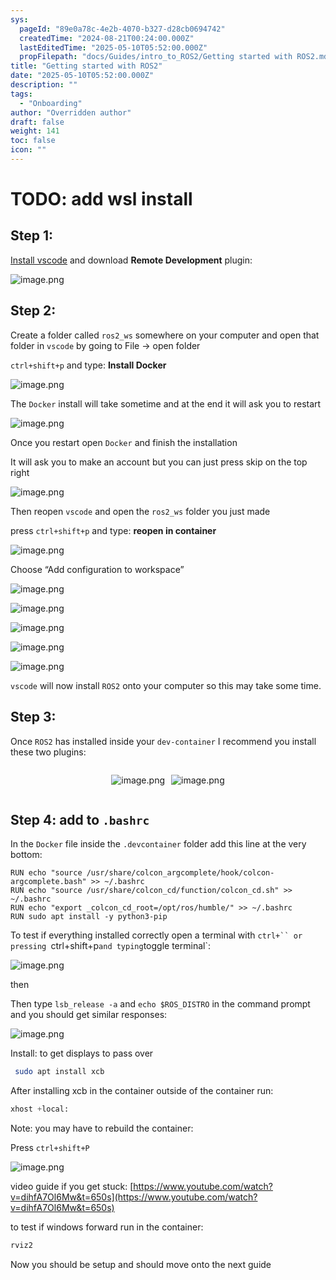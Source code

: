 ```yaml
---
sys:
  pageId: "89e0a78c-4e2b-4070-b327-d28cb0694742"
  createdTime: "2024-08-21T00:24:00.000Z"
  lastEditedTime: "2025-05-10T05:52:00.000Z"
  propFilepath: "docs/Guides/intro_to_ROS2/Getting started with ROS2.md"
title: "Getting started with ROS2"
date: "2025-05-10T05:52:00.000Z"
description: ""
tags:
  - "Onboarding"
author: "Overridden author"
draft: false
weight: 141
toc: false
icon: ""
---
```


# TODO: add wsl install

## Step 1:

[Install vscode](https://code.visualstudio.com/download) and download **Remote Development** plugin:

![image.png](https://prod-files-secure.s3.us-west-2.amazonaws.com/d518164a-d88e-44d1-a4ee-3adb3bd8bce0/efb52993-1881-4a40-b95e-6f020334f022/image.png?X-Amz-Algorithm=AWS4-HMAC-SHA256&X-Amz-Content-Sha256=UNSIGNED-PAYLOAD&X-Amz-Credential=ASIAZI2LB466TVZU3J2J%2F20250719%2Fus-west-2%2Fs3%2Faws4_request&X-Amz-Date=20250719T160955Z&X-Amz-Expires=3600&X-Amz-Security-Token=IQoJb3JpZ2luX2VjEI%2F%2F%2F%2F%2F%2F%2F%2F%2F%2F%2FwEaCXVzLXdlc3QtMiJIMEYCIQCWWM6pnpIW7Pb56gLDmaNmVNdK0%2FCOuRCOsppj1UjMyQIhALbxskqboYgtn7tBAObwH6HikhIZBL7zUXIA3E4VZ5ZGKogECKj%2F%2F%2F%2F%2F%2F%2F%2F%2F%2FwEQABoMNjM3NDIzMTgzODA1IgweLwva8HDpP%2F%2Fq4AYq3AORs5IssTZEFMSOo76wpu9vGdc3M4SemCW7jAptHpc74VSeg0gA2EjgLSH4nxGYXyWVQTBPdZsr9XfrccA0WQ3VrK1JdZW2Z67WK4e2F41GOBBT4vuL5vhUKsTIPJG5EpqoikfDvcNb0FXRCp0LxLemnTfz8vM9QHvOz1grmZeVHGLB0QbW7i8eto8hsBC1GQILYMFvPiv9dVSwPejrcv3T97L2czhRvjo7B8Ik1ugA16001z8Iq31ZBtehM0CaEs%2BPq9UiMbnzAc%2FPq7sRXCHXrp2pY6ILH99vudEwfsIVZFcf5Se61dddRT%2BDCWFT8d%2B7alBEbx3Ssoc%2FPVL%2BAa6JOvrlJEJz5SCjOJ98fQCnMX7oCqZakV5gHcr7F7kyyKQatLJTKWBUKtCSm3aP%2FdiOVCBqRsFu2KAVTUibrhnXaXqlbXe%2BhKrqUa%2B7cErUJTIaItteLFBumHXUxAJLmcOLqJrRPdbKikFnQk1B6fnrqU5BZdUbqOCLlkjKUtyaEquPqRTgQpe7HrCoDKG05lWwJzAc8J9Ey1uCaPs1T0IyvbFWpQIUr0UNaEhW7m5bXdmK1t2qt7kbRIZ3RMNCNEMQ1NcuNNXB%2FyBWQ8WIY2cdr7cyyBbNOpN7XOELWjDg6u7DBjqkAexA2IGR3JbWeEvcdigDqT3tM7Vnlk%2BlgwPGcQoECL%2BRkb0H6zk8I3Tdu1Ke9RoxucJhIxUng32KEA0bVzYT2QONo6rW%2FAANMcMa733jRZO11w0DbWFbtOeZURwM%2BRhsEfc89t%2F3%2FgLicgz5g0xio8g6yj%2BmuCJDTTXKnpVJltMz%2FEYkidMUr2Z357lGip90oAQVVamM4bRFgBNYywTxU7%2FPLk2H&X-Amz-Signature=0c900784ed078fca5b39ab138eb9c1e4cadc9e459234709a7b8202f7a1e916ca&X-Amz-SignedHeaders=host&x-amz-checksum-mode=ENABLED&x-id=GetObject)

## Step 2:

Create a folder called `ros2_ws` somewhere on your computer and open that folder in `vscode` by going to File → open folder 

`ctrl+shift+p` and type: **Install Docker**

![image.png](https://prod-files-secure.s3.us-west-2.amazonaws.com/d518164a-d88e-44d1-a4ee-3adb3bd8bce0/2269dc0e-1cd5-47ff-bceb-c04ad9b2eab0/image.png?X-Amz-Algorithm=AWS4-HMAC-SHA256&X-Amz-Content-Sha256=UNSIGNED-PAYLOAD&X-Amz-Credential=ASIAZI2LB466TVZU3J2J%2F20250719%2Fus-west-2%2Fs3%2Faws4_request&X-Amz-Date=20250719T160955Z&X-Amz-Expires=3600&X-Amz-Security-Token=IQoJb3JpZ2luX2VjEI%2F%2F%2F%2F%2F%2F%2F%2F%2F%2F%2FwEaCXVzLXdlc3QtMiJIMEYCIQCWWM6pnpIW7Pb56gLDmaNmVNdK0%2FCOuRCOsppj1UjMyQIhALbxskqboYgtn7tBAObwH6HikhIZBL7zUXIA3E4VZ5ZGKogECKj%2F%2F%2F%2F%2F%2F%2F%2F%2F%2FwEQABoMNjM3NDIzMTgzODA1IgweLwva8HDpP%2F%2Fq4AYq3AORs5IssTZEFMSOo76wpu9vGdc3M4SemCW7jAptHpc74VSeg0gA2EjgLSH4nxGYXyWVQTBPdZsr9XfrccA0WQ3VrK1JdZW2Z67WK4e2F41GOBBT4vuL5vhUKsTIPJG5EpqoikfDvcNb0FXRCp0LxLemnTfz8vM9QHvOz1grmZeVHGLB0QbW7i8eto8hsBC1GQILYMFvPiv9dVSwPejrcv3T97L2czhRvjo7B8Ik1ugA16001z8Iq31ZBtehM0CaEs%2BPq9UiMbnzAc%2FPq7sRXCHXrp2pY6ILH99vudEwfsIVZFcf5Se61dddRT%2BDCWFT8d%2B7alBEbx3Ssoc%2FPVL%2BAa6JOvrlJEJz5SCjOJ98fQCnMX7oCqZakV5gHcr7F7kyyKQatLJTKWBUKtCSm3aP%2FdiOVCBqRsFu2KAVTUibrhnXaXqlbXe%2BhKrqUa%2B7cErUJTIaItteLFBumHXUxAJLmcOLqJrRPdbKikFnQk1B6fnrqU5BZdUbqOCLlkjKUtyaEquPqRTgQpe7HrCoDKG05lWwJzAc8J9Ey1uCaPs1T0IyvbFWpQIUr0UNaEhW7m5bXdmK1t2qt7kbRIZ3RMNCNEMQ1NcuNNXB%2FyBWQ8WIY2cdr7cyyBbNOpN7XOELWjDg6u7DBjqkAexA2IGR3JbWeEvcdigDqT3tM7Vnlk%2BlgwPGcQoECL%2BRkb0H6zk8I3Tdu1Ke9RoxucJhIxUng32KEA0bVzYT2QONo6rW%2FAANMcMa733jRZO11w0DbWFbtOeZURwM%2BRhsEfc89t%2F3%2FgLicgz5g0xio8g6yj%2BmuCJDTTXKnpVJltMz%2FEYkidMUr2Z357lGip90oAQVVamM4bRFgBNYywTxU7%2FPLk2H&X-Amz-Signature=e62da1c38e2328de2aba74934789a5092b53139b1af7cbadb2498d90c663b32a&X-Amz-SignedHeaders=host&x-amz-checksum-mode=ENABLED&x-id=GetObject)

The `Docker` install will take sometime and at the end it will ask you to restart

![image.png](https://prod-files-secure.s3.us-west-2.amazonaws.com/d518164a-d88e-44d1-a4ee-3adb3bd8bce0/ed233f78-be33-4b1f-b89c-9c346c0e961e/image.png?X-Amz-Algorithm=AWS4-HMAC-SHA256&X-Amz-Content-Sha256=UNSIGNED-PAYLOAD&X-Amz-Credential=ASIAZI2LB466TVZU3J2J%2F20250719%2Fus-west-2%2Fs3%2Faws4_request&X-Amz-Date=20250719T160955Z&X-Amz-Expires=3600&X-Amz-Security-Token=IQoJb3JpZ2luX2VjEI%2F%2F%2F%2F%2F%2F%2F%2F%2F%2F%2FwEaCXVzLXdlc3QtMiJIMEYCIQCWWM6pnpIW7Pb56gLDmaNmVNdK0%2FCOuRCOsppj1UjMyQIhALbxskqboYgtn7tBAObwH6HikhIZBL7zUXIA3E4VZ5ZGKogECKj%2F%2F%2F%2F%2F%2F%2F%2F%2F%2FwEQABoMNjM3NDIzMTgzODA1IgweLwva8HDpP%2F%2Fq4AYq3AORs5IssTZEFMSOo76wpu9vGdc3M4SemCW7jAptHpc74VSeg0gA2EjgLSH4nxGYXyWVQTBPdZsr9XfrccA0WQ3VrK1JdZW2Z67WK4e2F41GOBBT4vuL5vhUKsTIPJG5EpqoikfDvcNb0FXRCp0LxLemnTfz8vM9QHvOz1grmZeVHGLB0QbW7i8eto8hsBC1GQILYMFvPiv9dVSwPejrcv3T97L2czhRvjo7B8Ik1ugA16001z8Iq31ZBtehM0CaEs%2BPq9UiMbnzAc%2FPq7sRXCHXrp2pY6ILH99vudEwfsIVZFcf5Se61dddRT%2BDCWFT8d%2B7alBEbx3Ssoc%2FPVL%2BAa6JOvrlJEJz5SCjOJ98fQCnMX7oCqZakV5gHcr7F7kyyKQatLJTKWBUKtCSm3aP%2FdiOVCBqRsFu2KAVTUibrhnXaXqlbXe%2BhKrqUa%2B7cErUJTIaItteLFBumHXUxAJLmcOLqJrRPdbKikFnQk1B6fnrqU5BZdUbqOCLlkjKUtyaEquPqRTgQpe7HrCoDKG05lWwJzAc8J9Ey1uCaPs1T0IyvbFWpQIUr0UNaEhW7m5bXdmK1t2qt7kbRIZ3RMNCNEMQ1NcuNNXB%2FyBWQ8WIY2cdr7cyyBbNOpN7XOELWjDg6u7DBjqkAexA2IGR3JbWeEvcdigDqT3tM7Vnlk%2BlgwPGcQoECL%2BRkb0H6zk8I3Tdu1Ke9RoxucJhIxUng32KEA0bVzYT2QONo6rW%2FAANMcMa733jRZO11w0DbWFbtOeZURwM%2BRhsEfc89t%2F3%2FgLicgz5g0xio8g6yj%2BmuCJDTTXKnpVJltMz%2FEYkidMUr2Z357lGip90oAQVVamM4bRFgBNYywTxU7%2FPLk2H&X-Amz-Signature=2185ea39ce892be57f4f00798c92e0f0714b760ff9dbeb9fa48dd0a501ed87cf&X-Amz-SignedHeaders=host&x-amz-checksum-mode=ENABLED&x-id=GetObject)

Once you restart open `Docker` and finish the installation

It will ask you to make an account but you can just press skip on the top right

![image.png](https://prod-files-secure.s3.us-west-2.amazonaws.com/d518164a-d88e-44d1-a4ee-3adb3bd8bce0/21010ad9-1659-4fd9-9f59-9932a09b2a3d/image.png?X-Amz-Algorithm=AWS4-HMAC-SHA256&X-Amz-Content-Sha256=UNSIGNED-PAYLOAD&X-Amz-Credential=ASIAZI2LB466TVZU3J2J%2F20250719%2Fus-west-2%2Fs3%2Faws4_request&X-Amz-Date=20250719T160955Z&X-Amz-Expires=3600&X-Amz-Security-Token=IQoJb3JpZ2luX2VjEI%2F%2F%2F%2F%2F%2F%2F%2F%2F%2F%2FwEaCXVzLXdlc3QtMiJIMEYCIQCWWM6pnpIW7Pb56gLDmaNmVNdK0%2FCOuRCOsppj1UjMyQIhALbxskqboYgtn7tBAObwH6HikhIZBL7zUXIA3E4VZ5ZGKogECKj%2F%2F%2F%2F%2F%2F%2F%2F%2F%2FwEQABoMNjM3NDIzMTgzODA1IgweLwva8HDpP%2F%2Fq4AYq3AORs5IssTZEFMSOo76wpu9vGdc3M4SemCW7jAptHpc74VSeg0gA2EjgLSH4nxGYXyWVQTBPdZsr9XfrccA0WQ3VrK1JdZW2Z67WK4e2F41GOBBT4vuL5vhUKsTIPJG5EpqoikfDvcNb0FXRCp0LxLemnTfz8vM9QHvOz1grmZeVHGLB0QbW7i8eto8hsBC1GQILYMFvPiv9dVSwPejrcv3T97L2czhRvjo7B8Ik1ugA16001z8Iq31ZBtehM0CaEs%2BPq9UiMbnzAc%2FPq7sRXCHXrp2pY6ILH99vudEwfsIVZFcf5Se61dddRT%2BDCWFT8d%2B7alBEbx3Ssoc%2FPVL%2BAa6JOvrlJEJz5SCjOJ98fQCnMX7oCqZakV5gHcr7F7kyyKQatLJTKWBUKtCSm3aP%2FdiOVCBqRsFu2KAVTUibrhnXaXqlbXe%2BhKrqUa%2B7cErUJTIaItteLFBumHXUxAJLmcOLqJrRPdbKikFnQk1B6fnrqU5BZdUbqOCLlkjKUtyaEquPqRTgQpe7HrCoDKG05lWwJzAc8J9Ey1uCaPs1T0IyvbFWpQIUr0UNaEhW7m5bXdmK1t2qt7kbRIZ3RMNCNEMQ1NcuNNXB%2FyBWQ8WIY2cdr7cyyBbNOpN7XOELWjDg6u7DBjqkAexA2IGR3JbWeEvcdigDqT3tM7Vnlk%2BlgwPGcQoECL%2BRkb0H6zk8I3Tdu1Ke9RoxucJhIxUng32KEA0bVzYT2QONo6rW%2FAANMcMa733jRZO11w0DbWFbtOeZURwM%2BRhsEfc89t%2F3%2FgLicgz5g0xio8g6yj%2BmuCJDTTXKnpVJltMz%2FEYkidMUr2Z357lGip90oAQVVamM4bRFgBNYywTxU7%2FPLk2H&X-Amz-Signature=e98225258e97f08abd0a0db476a10c493c471619e32a01d6cdc97db04345438e&X-Amz-SignedHeaders=host&x-amz-checksum-mode=ENABLED&x-id=GetObject)

Then reopen `vscode` and open the `ros2_ws` folder you just made

press `ctrl+shift+p` and type: **reopen in container**

![image.png](https://prod-files-secure.s3.us-west-2.amazonaws.com/d518164a-d88e-44d1-a4ee-3adb3bd8bce0/4e93b8c2-41ad-488c-8095-c74205196118/image.png?X-Amz-Algorithm=AWS4-HMAC-SHA256&X-Amz-Content-Sha256=UNSIGNED-PAYLOAD&X-Amz-Credential=ASIAZI2LB466TVZU3J2J%2F20250719%2Fus-west-2%2Fs3%2Faws4_request&X-Amz-Date=20250719T160955Z&X-Amz-Expires=3600&X-Amz-Security-Token=IQoJb3JpZ2luX2VjEI%2F%2F%2F%2F%2F%2F%2F%2F%2F%2F%2FwEaCXVzLXdlc3QtMiJIMEYCIQCWWM6pnpIW7Pb56gLDmaNmVNdK0%2FCOuRCOsppj1UjMyQIhALbxskqboYgtn7tBAObwH6HikhIZBL7zUXIA3E4VZ5ZGKogECKj%2F%2F%2F%2F%2F%2F%2F%2F%2F%2FwEQABoMNjM3NDIzMTgzODA1IgweLwva8HDpP%2F%2Fq4AYq3AORs5IssTZEFMSOo76wpu9vGdc3M4SemCW7jAptHpc74VSeg0gA2EjgLSH4nxGYXyWVQTBPdZsr9XfrccA0WQ3VrK1JdZW2Z67WK4e2F41GOBBT4vuL5vhUKsTIPJG5EpqoikfDvcNb0FXRCp0LxLemnTfz8vM9QHvOz1grmZeVHGLB0QbW7i8eto8hsBC1GQILYMFvPiv9dVSwPejrcv3T97L2czhRvjo7B8Ik1ugA16001z8Iq31ZBtehM0CaEs%2BPq9UiMbnzAc%2FPq7sRXCHXrp2pY6ILH99vudEwfsIVZFcf5Se61dddRT%2BDCWFT8d%2B7alBEbx3Ssoc%2FPVL%2BAa6JOvrlJEJz5SCjOJ98fQCnMX7oCqZakV5gHcr7F7kyyKQatLJTKWBUKtCSm3aP%2FdiOVCBqRsFu2KAVTUibrhnXaXqlbXe%2BhKrqUa%2B7cErUJTIaItteLFBumHXUxAJLmcOLqJrRPdbKikFnQk1B6fnrqU5BZdUbqOCLlkjKUtyaEquPqRTgQpe7HrCoDKG05lWwJzAc8J9Ey1uCaPs1T0IyvbFWpQIUr0UNaEhW7m5bXdmK1t2qt7kbRIZ3RMNCNEMQ1NcuNNXB%2FyBWQ8WIY2cdr7cyyBbNOpN7XOELWjDg6u7DBjqkAexA2IGR3JbWeEvcdigDqT3tM7Vnlk%2BlgwPGcQoECL%2BRkb0H6zk8I3Tdu1Ke9RoxucJhIxUng32KEA0bVzYT2QONo6rW%2FAANMcMa733jRZO11w0DbWFbtOeZURwM%2BRhsEfc89t%2F3%2FgLicgz5g0xio8g6yj%2BmuCJDTTXKnpVJltMz%2FEYkidMUr2Z357lGip90oAQVVamM4bRFgBNYywTxU7%2FPLk2H&X-Amz-Signature=627a72dad5dcd60564fca1792a9d490866ebabf8a0509fce112d8387eb41895c&X-Amz-SignedHeaders=host&x-amz-checksum-mode=ENABLED&x-id=GetObject)

Choose “Add configuration to workspace”

![image.png](https://prod-files-secure.s3.us-west-2.amazonaws.com/d518164a-d88e-44d1-a4ee-3adb3bd8bce0/9560b282-5060-4989-ba37-97e7b2c22476/image.png?X-Amz-Algorithm=AWS4-HMAC-SHA256&X-Amz-Content-Sha256=UNSIGNED-PAYLOAD&X-Amz-Credential=ASIAZI2LB466TVZU3J2J%2F20250719%2Fus-west-2%2Fs3%2Faws4_request&X-Amz-Date=20250719T160955Z&X-Amz-Expires=3600&X-Amz-Security-Token=IQoJb3JpZ2luX2VjEI%2F%2F%2F%2F%2F%2F%2F%2F%2F%2F%2FwEaCXVzLXdlc3QtMiJIMEYCIQCWWM6pnpIW7Pb56gLDmaNmVNdK0%2FCOuRCOsppj1UjMyQIhALbxskqboYgtn7tBAObwH6HikhIZBL7zUXIA3E4VZ5ZGKogECKj%2F%2F%2F%2F%2F%2F%2F%2F%2F%2FwEQABoMNjM3NDIzMTgzODA1IgweLwva8HDpP%2F%2Fq4AYq3AORs5IssTZEFMSOo76wpu9vGdc3M4SemCW7jAptHpc74VSeg0gA2EjgLSH4nxGYXyWVQTBPdZsr9XfrccA0WQ3VrK1JdZW2Z67WK4e2F41GOBBT4vuL5vhUKsTIPJG5EpqoikfDvcNb0FXRCp0LxLemnTfz8vM9QHvOz1grmZeVHGLB0QbW7i8eto8hsBC1GQILYMFvPiv9dVSwPejrcv3T97L2czhRvjo7B8Ik1ugA16001z8Iq31ZBtehM0CaEs%2BPq9UiMbnzAc%2FPq7sRXCHXrp2pY6ILH99vudEwfsIVZFcf5Se61dddRT%2BDCWFT8d%2B7alBEbx3Ssoc%2FPVL%2BAa6JOvrlJEJz5SCjOJ98fQCnMX7oCqZakV5gHcr7F7kyyKQatLJTKWBUKtCSm3aP%2FdiOVCBqRsFu2KAVTUibrhnXaXqlbXe%2BhKrqUa%2B7cErUJTIaItteLFBumHXUxAJLmcOLqJrRPdbKikFnQk1B6fnrqU5BZdUbqOCLlkjKUtyaEquPqRTgQpe7HrCoDKG05lWwJzAc8J9Ey1uCaPs1T0IyvbFWpQIUr0UNaEhW7m5bXdmK1t2qt7kbRIZ3RMNCNEMQ1NcuNNXB%2FyBWQ8WIY2cdr7cyyBbNOpN7XOELWjDg6u7DBjqkAexA2IGR3JbWeEvcdigDqT3tM7Vnlk%2BlgwPGcQoECL%2BRkb0H6zk8I3Tdu1Ke9RoxucJhIxUng32KEA0bVzYT2QONo6rW%2FAANMcMa733jRZO11w0DbWFbtOeZURwM%2BRhsEfc89t%2F3%2FgLicgz5g0xio8g6yj%2BmuCJDTTXKnpVJltMz%2FEYkidMUr2Z357lGip90oAQVVamM4bRFgBNYywTxU7%2FPLk2H&X-Amz-Signature=0c65384a7655282f613f44f6a085c8b88574809d68f77e1c9baa0a1b8844d004&X-Amz-SignedHeaders=host&x-amz-checksum-mode=ENABLED&x-id=GetObject)

![image.png](https://prod-files-secure.s3.us-west-2.amazonaws.com/d518164a-d88e-44d1-a4ee-3adb3bd8bce0/2ee63f81-886b-48e8-a553-dc6e5eac99e4/image.png?X-Amz-Algorithm=AWS4-HMAC-SHA256&X-Amz-Content-Sha256=UNSIGNED-PAYLOAD&X-Amz-Credential=ASIAZI2LB466TVZU3J2J%2F20250719%2Fus-west-2%2Fs3%2Faws4_request&X-Amz-Date=20250719T160955Z&X-Amz-Expires=3600&X-Amz-Security-Token=IQoJb3JpZ2luX2VjEI%2F%2F%2F%2F%2F%2F%2F%2F%2F%2F%2FwEaCXVzLXdlc3QtMiJIMEYCIQCWWM6pnpIW7Pb56gLDmaNmVNdK0%2FCOuRCOsppj1UjMyQIhALbxskqboYgtn7tBAObwH6HikhIZBL7zUXIA3E4VZ5ZGKogECKj%2F%2F%2F%2F%2F%2F%2F%2F%2F%2FwEQABoMNjM3NDIzMTgzODA1IgweLwva8HDpP%2F%2Fq4AYq3AORs5IssTZEFMSOo76wpu9vGdc3M4SemCW7jAptHpc74VSeg0gA2EjgLSH4nxGYXyWVQTBPdZsr9XfrccA0WQ3VrK1JdZW2Z67WK4e2F41GOBBT4vuL5vhUKsTIPJG5EpqoikfDvcNb0FXRCp0LxLemnTfz8vM9QHvOz1grmZeVHGLB0QbW7i8eto8hsBC1GQILYMFvPiv9dVSwPejrcv3T97L2czhRvjo7B8Ik1ugA16001z8Iq31ZBtehM0CaEs%2BPq9UiMbnzAc%2FPq7sRXCHXrp2pY6ILH99vudEwfsIVZFcf5Se61dddRT%2BDCWFT8d%2B7alBEbx3Ssoc%2FPVL%2BAa6JOvrlJEJz5SCjOJ98fQCnMX7oCqZakV5gHcr7F7kyyKQatLJTKWBUKtCSm3aP%2FdiOVCBqRsFu2KAVTUibrhnXaXqlbXe%2BhKrqUa%2B7cErUJTIaItteLFBumHXUxAJLmcOLqJrRPdbKikFnQk1B6fnrqU5BZdUbqOCLlkjKUtyaEquPqRTgQpe7HrCoDKG05lWwJzAc8J9Ey1uCaPs1T0IyvbFWpQIUr0UNaEhW7m5bXdmK1t2qt7kbRIZ3RMNCNEMQ1NcuNNXB%2FyBWQ8WIY2cdr7cyyBbNOpN7XOELWjDg6u7DBjqkAexA2IGR3JbWeEvcdigDqT3tM7Vnlk%2BlgwPGcQoECL%2BRkb0H6zk8I3Tdu1Ke9RoxucJhIxUng32KEA0bVzYT2QONo6rW%2FAANMcMa733jRZO11w0DbWFbtOeZURwM%2BRhsEfc89t%2F3%2FgLicgz5g0xio8g6yj%2BmuCJDTTXKnpVJltMz%2FEYkidMUr2Z357lGip90oAQVVamM4bRFgBNYywTxU7%2FPLk2H&X-Amz-Signature=3207e7758968ee97e493f914415b2a95c7d9a1cd8cadee5b77b30b85f99cae24&X-Amz-SignedHeaders=host&x-amz-checksum-mode=ENABLED&x-id=GetObject)

![image.png](https://prod-files-secure.s3.us-west-2.amazonaws.com/d518164a-d88e-44d1-a4ee-3adb3bd8bce0/ae1580b2-b048-407e-aed9-b584224a7a04/image.png?X-Amz-Algorithm=AWS4-HMAC-SHA256&X-Amz-Content-Sha256=UNSIGNED-PAYLOAD&X-Amz-Credential=ASIAZI2LB466TVZU3J2J%2F20250719%2Fus-west-2%2Fs3%2Faws4_request&X-Amz-Date=20250719T160955Z&X-Amz-Expires=3600&X-Amz-Security-Token=IQoJb3JpZ2luX2VjEI%2F%2F%2F%2F%2F%2F%2F%2F%2F%2F%2FwEaCXVzLXdlc3QtMiJIMEYCIQCWWM6pnpIW7Pb56gLDmaNmVNdK0%2FCOuRCOsppj1UjMyQIhALbxskqboYgtn7tBAObwH6HikhIZBL7zUXIA3E4VZ5ZGKogECKj%2F%2F%2F%2F%2F%2F%2F%2F%2F%2FwEQABoMNjM3NDIzMTgzODA1IgweLwva8HDpP%2F%2Fq4AYq3AORs5IssTZEFMSOo76wpu9vGdc3M4SemCW7jAptHpc74VSeg0gA2EjgLSH4nxGYXyWVQTBPdZsr9XfrccA0WQ3VrK1JdZW2Z67WK4e2F41GOBBT4vuL5vhUKsTIPJG5EpqoikfDvcNb0FXRCp0LxLemnTfz8vM9QHvOz1grmZeVHGLB0QbW7i8eto8hsBC1GQILYMFvPiv9dVSwPejrcv3T97L2czhRvjo7B8Ik1ugA16001z8Iq31ZBtehM0CaEs%2BPq9UiMbnzAc%2FPq7sRXCHXrp2pY6ILH99vudEwfsIVZFcf5Se61dddRT%2BDCWFT8d%2B7alBEbx3Ssoc%2FPVL%2BAa6JOvrlJEJz5SCjOJ98fQCnMX7oCqZakV5gHcr7F7kyyKQatLJTKWBUKtCSm3aP%2FdiOVCBqRsFu2KAVTUibrhnXaXqlbXe%2BhKrqUa%2B7cErUJTIaItteLFBumHXUxAJLmcOLqJrRPdbKikFnQk1B6fnrqU5BZdUbqOCLlkjKUtyaEquPqRTgQpe7HrCoDKG05lWwJzAc8J9Ey1uCaPs1T0IyvbFWpQIUr0UNaEhW7m5bXdmK1t2qt7kbRIZ3RMNCNEMQ1NcuNNXB%2FyBWQ8WIY2cdr7cyyBbNOpN7XOELWjDg6u7DBjqkAexA2IGR3JbWeEvcdigDqT3tM7Vnlk%2BlgwPGcQoECL%2BRkb0H6zk8I3Tdu1Ke9RoxucJhIxUng32KEA0bVzYT2QONo6rW%2FAANMcMa733jRZO11w0DbWFbtOeZURwM%2BRhsEfc89t%2F3%2FgLicgz5g0xio8g6yj%2BmuCJDTTXKnpVJltMz%2FEYkidMUr2Z357lGip90oAQVVamM4bRFgBNYywTxU7%2FPLk2H&X-Amz-Signature=907e80b3335ba037fd1be50cc9326dddfd3be62567620b7ac40ed5deb221ff89&X-Amz-SignedHeaders=host&x-amz-checksum-mode=ENABLED&x-id=GetObject)

![image.png](https://prod-files-secure.s3.us-west-2.amazonaws.com/d518164a-d88e-44d1-a4ee-3adb3bd8bce0/53255b28-f75e-430f-b9e3-c0ac8577e42b/image.png?X-Amz-Algorithm=AWS4-HMAC-SHA256&X-Amz-Content-Sha256=UNSIGNED-PAYLOAD&X-Amz-Credential=ASIAZI2LB466TVZU3J2J%2F20250719%2Fus-west-2%2Fs3%2Faws4_request&X-Amz-Date=20250719T160955Z&X-Amz-Expires=3600&X-Amz-Security-Token=IQoJb3JpZ2luX2VjEI%2F%2F%2F%2F%2F%2F%2F%2F%2F%2F%2FwEaCXVzLXdlc3QtMiJIMEYCIQCWWM6pnpIW7Pb56gLDmaNmVNdK0%2FCOuRCOsppj1UjMyQIhALbxskqboYgtn7tBAObwH6HikhIZBL7zUXIA3E4VZ5ZGKogECKj%2F%2F%2F%2F%2F%2F%2F%2F%2F%2FwEQABoMNjM3NDIzMTgzODA1IgweLwva8HDpP%2F%2Fq4AYq3AORs5IssTZEFMSOo76wpu9vGdc3M4SemCW7jAptHpc74VSeg0gA2EjgLSH4nxGYXyWVQTBPdZsr9XfrccA0WQ3VrK1JdZW2Z67WK4e2F41GOBBT4vuL5vhUKsTIPJG5EpqoikfDvcNb0FXRCp0LxLemnTfz8vM9QHvOz1grmZeVHGLB0QbW7i8eto8hsBC1GQILYMFvPiv9dVSwPejrcv3T97L2czhRvjo7B8Ik1ugA16001z8Iq31ZBtehM0CaEs%2BPq9UiMbnzAc%2FPq7sRXCHXrp2pY6ILH99vudEwfsIVZFcf5Se61dddRT%2BDCWFT8d%2B7alBEbx3Ssoc%2FPVL%2BAa6JOvrlJEJz5SCjOJ98fQCnMX7oCqZakV5gHcr7F7kyyKQatLJTKWBUKtCSm3aP%2FdiOVCBqRsFu2KAVTUibrhnXaXqlbXe%2BhKrqUa%2B7cErUJTIaItteLFBumHXUxAJLmcOLqJrRPdbKikFnQk1B6fnrqU5BZdUbqOCLlkjKUtyaEquPqRTgQpe7HrCoDKG05lWwJzAc8J9Ey1uCaPs1T0IyvbFWpQIUr0UNaEhW7m5bXdmK1t2qt7kbRIZ3RMNCNEMQ1NcuNNXB%2FyBWQ8WIY2cdr7cyyBbNOpN7XOELWjDg6u7DBjqkAexA2IGR3JbWeEvcdigDqT3tM7Vnlk%2BlgwPGcQoECL%2BRkb0H6zk8I3Tdu1Ke9RoxucJhIxUng32KEA0bVzYT2QONo6rW%2FAANMcMa733jRZO11w0DbWFbtOeZURwM%2BRhsEfc89t%2F3%2FgLicgz5g0xio8g6yj%2BmuCJDTTXKnpVJltMz%2FEYkidMUr2Z357lGip90oAQVVamM4bRFgBNYywTxU7%2FPLk2H&X-Amz-Signature=585b569b3129ef5e38750c80b09a2edc999beebf7ec1cfc0115063656811a54b&X-Amz-SignedHeaders=host&x-amz-checksum-mode=ENABLED&x-id=GetObject)

![image.png](https://prod-files-secure.s3.us-west-2.amazonaws.com/d518164a-d88e-44d1-a4ee-3adb3bd8bce0/7c562767-5af9-4ffb-97d1-327bcdf4ee00/image.png?X-Amz-Algorithm=AWS4-HMAC-SHA256&X-Amz-Content-Sha256=UNSIGNED-PAYLOAD&X-Amz-Credential=ASIAZI2LB466TVZU3J2J%2F20250719%2Fus-west-2%2Fs3%2Faws4_request&X-Amz-Date=20250719T160955Z&X-Amz-Expires=3600&X-Amz-Security-Token=IQoJb3JpZ2luX2VjEI%2F%2F%2F%2F%2F%2F%2F%2F%2F%2F%2FwEaCXVzLXdlc3QtMiJIMEYCIQCWWM6pnpIW7Pb56gLDmaNmVNdK0%2FCOuRCOsppj1UjMyQIhALbxskqboYgtn7tBAObwH6HikhIZBL7zUXIA3E4VZ5ZGKogECKj%2F%2F%2F%2F%2F%2F%2F%2F%2F%2FwEQABoMNjM3NDIzMTgzODA1IgweLwva8HDpP%2F%2Fq4AYq3AORs5IssTZEFMSOo76wpu9vGdc3M4SemCW7jAptHpc74VSeg0gA2EjgLSH4nxGYXyWVQTBPdZsr9XfrccA0WQ3VrK1JdZW2Z67WK4e2F41GOBBT4vuL5vhUKsTIPJG5EpqoikfDvcNb0FXRCp0LxLemnTfz8vM9QHvOz1grmZeVHGLB0QbW7i8eto8hsBC1GQILYMFvPiv9dVSwPejrcv3T97L2czhRvjo7B8Ik1ugA16001z8Iq31ZBtehM0CaEs%2BPq9UiMbnzAc%2FPq7sRXCHXrp2pY6ILH99vudEwfsIVZFcf5Se61dddRT%2BDCWFT8d%2B7alBEbx3Ssoc%2FPVL%2BAa6JOvrlJEJz5SCjOJ98fQCnMX7oCqZakV5gHcr7F7kyyKQatLJTKWBUKtCSm3aP%2FdiOVCBqRsFu2KAVTUibrhnXaXqlbXe%2BhKrqUa%2B7cErUJTIaItteLFBumHXUxAJLmcOLqJrRPdbKikFnQk1B6fnrqU5BZdUbqOCLlkjKUtyaEquPqRTgQpe7HrCoDKG05lWwJzAc8J9Ey1uCaPs1T0IyvbFWpQIUr0UNaEhW7m5bXdmK1t2qt7kbRIZ3RMNCNEMQ1NcuNNXB%2FyBWQ8WIY2cdr7cyyBbNOpN7XOELWjDg6u7DBjqkAexA2IGR3JbWeEvcdigDqT3tM7Vnlk%2BlgwPGcQoECL%2BRkb0H6zk8I3Tdu1Ke9RoxucJhIxUng32KEA0bVzYT2QONo6rW%2FAANMcMa733jRZO11w0DbWFbtOeZURwM%2BRhsEfc89t%2F3%2FgLicgz5g0xio8g6yj%2BmuCJDTTXKnpVJltMz%2FEYkidMUr2Z357lGip90oAQVVamM4bRFgBNYywTxU7%2FPLk2H&X-Amz-Signature=52cc35f550edc082d88e249bbcda71152c33410ac006d49d53bb5af833dddb74&X-Amz-SignedHeaders=host&x-amz-checksum-mode=ENABLED&x-id=GetObject)

`vscode` will now install `ROS2` onto your computer so this may take some time.

## Step 3:

Once `ROS2` has installed inside your `dev-container` I recommend you install these two plugins:

<div style="display: flex;flex-direction: row; column-gap:10px; max-width: 630px;justify-content: center;">
<div>

![image.png](https://prod-files-secure.s3.us-west-2.amazonaws.com/d518164a-d88e-44d1-a4ee-3adb3bd8bce0/3fc3d550-5a54-4ba1-ba6b-faa01cdb7369/image.png?X-Amz-Algorithm=AWS4-HMAC-SHA256&X-Amz-Content-Sha256=UNSIGNED-PAYLOAD&X-Amz-Credential=ASIAZI2LB466ZX6DTDPZ%2F20250719%2Fus-west-2%2Fs3%2Faws4_request&X-Amz-Date=20250719T160957Z&X-Amz-Expires=3600&X-Amz-Security-Token=IQoJb3JpZ2luX2VjEI7%2F%2F%2F%2F%2F%2F%2F%2F%2F%2FwEaCXVzLXdlc3QtMiJHMEUCIH5z6vccc14mpwBf4D3RIeMjQ72%2FXC8Sou4WVZI1KvFoAiEA6ftHbm2n7lwHpXkRpdbK8RN8za6X9CekZSEAKzIMjxwqiAQIpv%2F%2F%2F%2F%2F%2F%2F%2F%2F%2FARAAGgw2Mzc0MjMxODM4MDUiDLoKt5MRIsLbh8rmuyrcAzN45aLJCLkfITg5t1KYUfGTiiU0hMbvw1wBQf5yw8k1LOoGM4YDubDNK%2BDpBxSdydMBgbNSJ%2B3%2Fci7tY2mOCLHHX6S49jhb40N5XBaAtH%2F4Na9PFc%2FM3X%2FU%2F5%2BX0fibbMcxHh9E33jyB1ucg5OzM%2FgtmXsEt6VKKZfQnZleyZDdJ56ks1C9fTsztyYLieVJpZKGTfZIOfIGDJMHbkdgPqnDD5vHhbZW69aY8NxfMi6ycDfjCPGIfh2m6KTpTJnpkImqMXmuSe2eYOG6r6ZO3q05ISe8Py6OfPmYZ%2FVfW0qzlyeh2UUUS5f3ADVo%2BXIFQHQo0PL8Me6xZC9BdIc8TsAWA8n5P7xowjVykk0TsvaQfZuBXEuC%2Fm2sWz%2BAwgbgiTPdWPsiJx7NYkklXs5XoSpbAGdvQHPH1nsDTsNwo7tRvdy5wLkAIOq4MTfea%2Fd9YBxgY1TKGiGSkxq5Y6ZovVLqPIy5g4erv7VjVYMCUKTEX5svQd%2BFQFt3oPzW8rCX8QxBE3hRPUqL9Sj73Q1alRtKJxVC2%2Fkw134grwCKrVoJoObhUgeT4yQzHHkijlYZB7U9VheNgYXjOoRBMhXVjVr1erVcWK%2FnITWY7vSkc7mhkiZjLQbiFLJkGpyEMJq47sMGOqUBb0IyHocJozSoJMUWra44BCmtFcFZ%2BC6DGtshF1%2FegPe1iQglfbnj2J5wnuqUETYqFn5Aaqeq0n2NZ07Xf4IdT3a9Ww%2Fz4yk3Kk6WMeUFysxnKjraf8gw8cs7qGk97FDCEPkJci4Jo2a3fDyVVGuW5kWO8DOINFucl6VcnF4JPPNoRdrsoXWfFn2OcYjUDmuKry3ZbhFQW8iZZWO%2B62Ow%2FLrYDKAj&X-Amz-Signature=f86be21f21a4f1c0e13e8132cbbea8f4bc5946427993a00f6f9d2d8d28f40950&X-Amz-SignedHeaders=host&x-amz-checksum-mode=ENABLED&x-id=GetObject)

</div>
<div>

![image.png](https://prod-files-secure.s3.us-west-2.amazonaws.com/d518164a-d88e-44d1-a4ee-3adb3bd8bce0/d994cc66-13c2-4093-a5a3-f84cf4601a82/image.png?X-Amz-Algorithm=AWS4-HMAC-SHA256&X-Amz-Content-Sha256=UNSIGNED-PAYLOAD&X-Amz-Credential=ASIAZI2LB466RTJIO3NA%2F20250719%2Fus-west-2%2Fs3%2Faws4_request&X-Amz-Date=20250719T160957Z&X-Amz-Expires=3600&X-Amz-Security-Token=IQoJb3JpZ2luX2VjEI7%2F%2F%2F%2F%2F%2F%2F%2F%2F%2FwEaCXVzLXdlc3QtMiJHMEUCIQCobuIsUvvCkpBob6eILndiot0EAkBnC%2BYfLn28ZXh%2BugIgI2RD5DRCMyiu2hTkmZgVs5my6ct7T%2FpMuVEgi5fWpaQqiAQIpv%2F%2F%2F%2F%2F%2F%2F%2F%2F%2FARAAGgw2Mzc0MjMxODM4MDUiDLmsACgUc6mof7XtJyrcA0C%2FQ%2BV3O04Bfwe2UBbeKaiGRw%2BTxsxriBWb1%2FMmhWnOfIkYN4QSNxl%2FSs3TKZK4LgSDr0V7zIZQ0jQ02fyEMIyJ4LeeCLcz1Hk8vusbRYSs88zK7Qkix%2FSADQXHA%2BDi3P3x7dbj4lVZMSOOWOU2d8N2ldUauVzJBZjdqZvTjxG7DbuNXUc9fuaybuiMQjgaNP04zeGAjVrlTcisEoYN0b%2BAzT4gwX39mOC%2FPoluyzVVU3JNZFp8t6RXAZyafNvcr4NWy%2FInRAGJow5JTzKnWbqZAXDxjws%2BZvj%2BBv1OrqBdepZRkBVaeerBDtILPcc4Ps598OdQhoWZLSQv4rl1T96V9f0SOM36An3d2dEr0B0%2BfZJ7MW3r0PZWPMEqvcUk79CCcd4mdKdwfWPyWdMuxEXx6xKa3A%2B5DntKCmpqEM9MDCEZbhB%2BEcq1%2BdrYSZS5Yuz69n3gH8x6FAWTRC2pj%2Bo7l4GBBimQJPPawz4Vhplk6PWKK8XoUFO%2Bb1DjR%2BZkRcxIDu0Ea58jRb8yMhM8%2BRXRtlfVMB3M0kWcH6kV9nAhwgbAbbcltdXzkSvob01YuB%2FrCgp3XjRi2DrtS0ViCSc41B1gSsGlsXPS1rFSoHYv7M2dSvvviscx6gfsMIK47sMGOqUBn4Tm7xepiNiJhSFAqEZb%2FowUjSW0obExwh0MfDjtesrQ7NbTsk57JXcoKafNSIsLXU8%2FdR2L8WCBgVjWoAykgI98rqKiR6LR97OejLYIAGVs3%2B2NJXdOnyXgtrjPMhtADy%2FuNflgFgUfWS7Vhx47JOlqKoLqQoqmuodnRhB862yHGcovEXIIhW8%2F83s%2FjIO08PVaFcBphX9Qixse%2Bc4d0g4NpKbV&X-Amz-Signature=50f325028b86c7e2a922953ad2c919d70933fe63d0a7f57fe0bc24aee89a26bb&X-Amz-SignedHeaders=host&x-amz-checksum-mode=ENABLED&x-id=GetObject)

</div>
</div>

## Step 4: add to `.bashrc`

In the `Docker` file inside the `.devcontainer` folder add this line at the very bottom: 

```docker
RUN echo "source /usr/share/colcon_argcomplete/hook/colcon-argcomplete.bash" >> ~/.bashrc
RUN echo "source /usr/share/colcon_cd/function/colcon_cd.sh" >> ~/.bashrc
RUN echo "export _colcon_cd_root=/opt/ros/humble/" >> ~/.bashrc
RUN sudo apt install -y python3-pip 
```

To test if everything installed correctly open a terminal with `ctrl+`` or pressing `ctrl+shift+p` and typing `toggle terminal`:

![image.png](https://prod-files-secure.s3.us-west-2.amazonaws.com/d518164a-d88e-44d1-a4ee-3adb3bd8bce0/6a4943d8-b04e-4c02-9a58-775f3384d1a5/image.png?X-Amz-Algorithm=AWS4-HMAC-SHA256&X-Amz-Content-Sha256=UNSIGNED-PAYLOAD&X-Amz-Credential=ASIAZI2LB466TVZU3J2J%2F20250719%2Fus-west-2%2Fs3%2Faws4_request&X-Amz-Date=20250719T160955Z&X-Amz-Expires=3600&X-Amz-Security-Token=IQoJb3JpZ2luX2VjEI%2F%2F%2F%2F%2F%2F%2F%2F%2F%2F%2FwEaCXVzLXdlc3QtMiJIMEYCIQCWWM6pnpIW7Pb56gLDmaNmVNdK0%2FCOuRCOsppj1UjMyQIhALbxskqboYgtn7tBAObwH6HikhIZBL7zUXIA3E4VZ5ZGKogECKj%2F%2F%2F%2F%2F%2F%2F%2F%2F%2FwEQABoMNjM3NDIzMTgzODA1IgweLwva8HDpP%2F%2Fq4AYq3AORs5IssTZEFMSOo76wpu9vGdc3M4SemCW7jAptHpc74VSeg0gA2EjgLSH4nxGYXyWVQTBPdZsr9XfrccA0WQ3VrK1JdZW2Z67WK4e2F41GOBBT4vuL5vhUKsTIPJG5EpqoikfDvcNb0FXRCp0LxLemnTfz8vM9QHvOz1grmZeVHGLB0QbW7i8eto8hsBC1GQILYMFvPiv9dVSwPejrcv3T97L2czhRvjo7B8Ik1ugA16001z8Iq31ZBtehM0CaEs%2BPq9UiMbnzAc%2FPq7sRXCHXrp2pY6ILH99vudEwfsIVZFcf5Se61dddRT%2BDCWFT8d%2B7alBEbx3Ssoc%2FPVL%2BAa6JOvrlJEJz5SCjOJ98fQCnMX7oCqZakV5gHcr7F7kyyKQatLJTKWBUKtCSm3aP%2FdiOVCBqRsFu2KAVTUibrhnXaXqlbXe%2BhKrqUa%2B7cErUJTIaItteLFBumHXUxAJLmcOLqJrRPdbKikFnQk1B6fnrqU5BZdUbqOCLlkjKUtyaEquPqRTgQpe7HrCoDKG05lWwJzAc8J9Ey1uCaPs1T0IyvbFWpQIUr0UNaEhW7m5bXdmK1t2qt7kbRIZ3RMNCNEMQ1NcuNNXB%2FyBWQ8WIY2cdr7cyyBbNOpN7XOELWjDg6u7DBjqkAexA2IGR3JbWeEvcdigDqT3tM7Vnlk%2BlgwPGcQoECL%2BRkb0H6zk8I3Tdu1Ke9RoxucJhIxUng32KEA0bVzYT2QONo6rW%2FAANMcMa733jRZO11w0DbWFbtOeZURwM%2BRhsEfc89t%2F3%2FgLicgz5g0xio8g6yj%2BmuCJDTTXKnpVJltMz%2FEYkidMUr2Z357lGip90oAQVVamM4bRFgBNYywTxU7%2FPLk2H&X-Amz-Signature=e745ce852c8d8fc97afe13a1f6631e6c1209915be402ac350ff3f733bbaee313&X-Amz-SignedHeaders=host&x-amz-checksum-mode=ENABLED&x-id=GetObject)

then 

Then type `lsb_release -a` and `echo $ROS_DISTRO` in the command prompt and you should get similar responses:

![image.png](https://prod-files-secure.s3.us-west-2.amazonaws.com/d518164a-d88e-44d1-a4ee-3adb3bd8bce0/3e635dec-a805-4e85-8b9e-d000e5b71a4e/image.png?X-Amz-Algorithm=AWS4-HMAC-SHA256&X-Amz-Content-Sha256=UNSIGNED-PAYLOAD&X-Amz-Credential=ASIAZI2LB466TVZU3J2J%2F20250719%2Fus-west-2%2Fs3%2Faws4_request&X-Amz-Date=20250719T160955Z&X-Amz-Expires=3600&X-Amz-Security-Token=IQoJb3JpZ2luX2VjEI%2F%2F%2F%2F%2F%2F%2F%2F%2F%2F%2FwEaCXVzLXdlc3QtMiJIMEYCIQCWWM6pnpIW7Pb56gLDmaNmVNdK0%2FCOuRCOsppj1UjMyQIhALbxskqboYgtn7tBAObwH6HikhIZBL7zUXIA3E4VZ5ZGKogECKj%2F%2F%2F%2F%2F%2F%2F%2F%2F%2FwEQABoMNjM3NDIzMTgzODA1IgweLwva8HDpP%2F%2Fq4AYq3AORs5IssTZEFMSOo76wpu9vGdc3M4SemCW7jAptHpc74VSeg0gA2EjgLSH4nxGYXyWVQTBPdZsr9XfrccA0WQ3VrK1JdZW2Z67WK4e2F41GOBBT4vuL5vhUKsTIPJG5EpqoikfDvcNb0FXRCp0LxLemnTfz8vM9QHvOz1grmZeVHGLB0QbW7i8eto8hsBC1GQILYMFvPiv9dVSwPejrcv3T97L2czhRvjo7B8Ik1ugA16001z8Iq31ZBtehM0CaEs%2BPq9UiMbnzAc%2FPq7sRXCHXrp2pY6ILH99vudEwfsIVZFcf5Se61dddRT%2BDCWFT8d%2B7alBEbx3Ssoc%2FPVL%2BAa6JOvrlJEJz5SCjOJ98fQCnMX7oCqZakV5gHcr7F7kyyKQatLJTKWBUKtCSm3aP%2FdiOVCBqRsFu2KAVTUibrhnXaXqlbXe%2BhKrqUa%2B7cErUJTIaItteLFBumHXUxAJLmcOLqJrRPdbKikFnQk1B6fnrqU5BZdUbqOCLlkjKUtyaEquPqRTgQpe7HrCoDKG05lWwJzAc8J9Ey1uCaPs1T0IyvbFWpQIUr0UNaEhW7m5bXdmK1t2qt7kbRIZ3RMNCNEMQ1NcuNNXB%2FyBWQ8WIY2cdr7cyyBbNOpN7XOELWjDg6u7DBjqkAexA2IGR3JbWeEvcdigDqT3tM7Vnlk%2BlgwPGcQoECL%2BRkb0H6zk8I3Tdu1Ke9RoxucJhIxUng32KEA0bVzYT2QONo6rW%2FAANMcMa733jRZO11w0DbWFbtOeZURwM%2BRhsEfc89t%2F3%2FgLicgz5g0xio8g6yj%2BmuCJDTTXKnpVJltMz%2FEYkidMUr2Z357lGip90oAQVVamM4bRFgBNYywTxU7%2FPLk2H&X-Amz-Signature=ea7491142644af64c3b18f5f0ee2c42bfbc3f0d45506ee1092f207249e75fc58&X-Amz-SignedHeaders=host&x-amz-checksum-mode=ENABLED&x-id=GetObject)

Install:  to get displays to pass over

```bash
 sudo apt install xcb
```

After installing xcb in the container outside of the container run:

```python
xhost +local:
```

Note: you may have to rebuild the container:

Press `ctrl+shift+P`

![image.png](https://prod-files-secure.s3.us-west-2.amazonaws.com/d518164a-d88e-44d1-a4ee-3adb3bd8bce0/6c2be660-2618-4c38-9c26-53554f7a0b7b/image.png?X-Amz-Algorithm=AWS4-HMAC-SHA256&X-Amz-Content-Sha256=UNSIGNED-PAYLOAD&X-Amz-Credential=ASIAZI2LB466TVZU3J2J%2F20250719%2Fus-west-2%2Fs3%2Faws4_request&X-Amz-Date=20250719T160955Z&X-Amz-Expires=3600&X-Amz-Security-Token=IQoJb3JpZ2luX2VjEI%2F%2F%2F%2F%2F%2F%2F%2F%2F%2F%2FwEaCXVzLXdlc3QtMiJIMEYCIQCWWM6pnpIW7Pb56gLDmaNmVNdK0%2FCOuRCOsppj1UjMyQIhALbxskqboYgtn7tBAObwH6HikhIZBL7zUXIA3E4VZ5ZGKogECKj%2F%2F%2F%2F%2F%2F%2F%2F%2F%2FwEQABoMNjM3NDIzMTgzODA1IgweLwva8HDpP%2F%2Fq4AYq3AORs5IssTZEFMSOo76wpu9vGdc3M4SemCW7jAptHpc74VSeg0gA2EjgLSH4nxGYXyWVQTBPdZsr9XfrccA0WQ3VrK1JdZW2Z67WK4e2F41GOBBT4vuL5vhUKsTIPJG5EpqoikfDvcNb0FXRCp0LxLemnTfz8vM9QHvOz1grmZeVHGLB0QbW7i8eto8hsBC1GQILYMFvPiv9dVSwPejrcv3T97L2czhRvjo7B8Ik1ugA16001z8Iq31ZBtehM0CaEs%2BPq9UiMbnzAc%2FPq7sRXCHXrp2pY6ILH99vudEwfsIVZFcf5Se61dddRT%2BDCWFT8d%2B7alBEbx3Ssoc%2FPVL%2BAa6JOvrlJEJz5SCjOJ98fQCnMX7oCqZakV5gHcr7F7kyyKQatLJTKWBUKtCSm3aP%2FdiOVCBqRsFu2KAVTUibrhnXaXqlbXe%2BhKrqUa%2B7cErUJTIaItteLFBumHXUxAJLmcOLqJrRPdbKikFnQk1B6fnrqU5BZdUbqOCLlkjKUtyaEquPqRTgQpe7HrCoDKG05lWwJzAc8J9Ey1uCaPs1T0IyvbFWpQIUr0UNaEhW7m5bXdmK1t2qt7kbRIZ3RMNCNEMQ1NcuNNXB%2FyBWQ8WIY2cdr7cyyBbNOpN7XOELWjDg6u7DBjqkAexA2IGR3JbWeEvcdigDqT3tM7Vnlk%2BlgwPGcQoECL%2BRkb0H6zk8I3Tdu1Ke9RoxucJhIxUng32KEA0bVzYT2QONo6rW%2FAANMcMa733jRZO11w0DbWFbtOeZURwM%2BRhsEfc89t%2F3%2FgLicgz5g0xio8g6yj%2BmuCJDTTXKnpVJltMz%2FEYkidMUr2Z357lGip90oAQVVamM4bRFgBNYywTxU7%2FPLk2H&X-Amz-Signature=31505489c7fde66d6411d055d9d5ec26cd48e8b2fd8ae07b667ac665907fb07f&X-Amz-SignedHeaders=host&x-amz-checksum-mode=ENABLED&x-id=GetObject)

video guide if you get stuck: [https://www.youtube.com/watch?v=dihfA7Ol6Mw&t=650s](https://www.youtube.com/watch?v=dihfA7Ol6Mw&t=650s)

to test if windows forward run in the container:

```bash
rviz2
```

Now you should be setup and should move onto the next guide 
